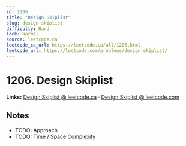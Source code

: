 ```yaml
--- 
id: 1206
title: "Design Skiplist"
slug: design-skiplist
difficulty: Hard
lock: Normal
source: leetcode.ca
leetcode_ca_url: https://leetcode.ca/all/1206.html
leetcode_url: https://leetcode.com/problems/design-skiplist/
---
```


# 1206. Design Skiplist

**Links:** [Design Skiplist @ leetcode.ca](https://leetcode.ca/all/1206.html) · [Design Skiplist @ leetcode.com](https://leetcode.com/problems/design-skiplist/)

## Notes
- TODO: Approach
- TODO: Time / Space Complexity
